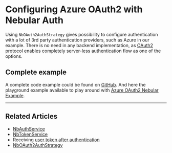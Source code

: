 # Configuring Azure OAuth2 with Nebular Auth

Using `NbOAuth2AuthStrategy` gives possibility to configure authentication with a lot of 3rd party authentication providers, such as Azure in our example.
There is no need in any backend implementation, as [OAuth2](https://tools.ietf.org/html/rfc6749) protocol enables completely server-less authentication flow as one of the options.

## Complete example

A complete code example could be found on [GitHub](https://github.com/akveo/nebular/tree/master/src/playground/azure).
And here the playground example available to play around with [Azure OAuth2 Nebular Example](/example/azure).

<hr>

## Related Articles

- [NbAuthService](/docs/auth/nbauthservice)
- [NbTokenService](/docs/auth/nbtokenservice)
- Receiving [user token after authentication](/docs/auth/getting-user-token)
- [NbOAuth2AuthStrategy](/docs/auth/nboauth2authstrategy)
